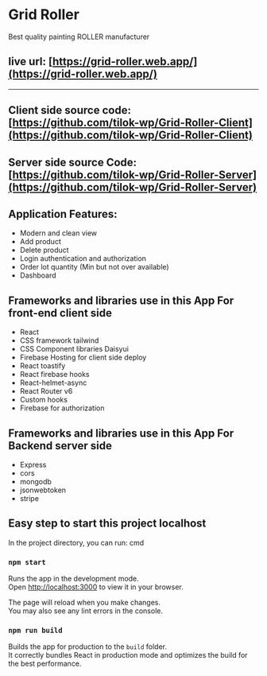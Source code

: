 # Grid Roller

Best quality painting ROLLER manufacturer

## live url: [https://grid-roller.web.app/](https://grid-roller.web.app/)

---

## Client side source code: [https://github.com/tilok-wp/Grid-Roller-Client](https://github.com/tilok-wp/Grid-Roller-Client)

## Server side source Code:[https://github.com/tilok-wp/Grid-Roller-Server](https://github.com/tilok-wp/Grid-Roller-Server)

## Application Features:

- Modern and clean view
- Add product
- Delete product
- Login authentication and authorization
- Order lot quantity (Min but not over available)
- Dashboard

## Frameworks and libraries use in this App For front-end client side

- React
- CSS framework tailwind
- CSS Component libraries Daisyui
- Firebase Hosting for client side deploy
- React toastify
- React firebase hooks
- React-helmet-async
- React Router v6
- Custom hooks
- Firebase for authorization

## Frameworks and libraries use in this App For Backend server side

- Express
- cors
- mongodb
- jsonwebtoken
- stripe

## Easy step to start this project localhost

In the project directory, you can run:
cmd

### `npm start`

Runs the app in the development mode.\
Open [http://localhost:3000](http://localhost:3000) to view it in your browser.

The page will reload when you make changes.\
You may also see any lint errors in the console.

### `npm run build`

Builds the app for production to the `build` folder.\
It correctly bundles React in production mode and optimizes the build for the best performance.
